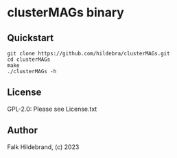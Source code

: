 # clusterMAGs binary

## Quickstart

```
git clone https://github.com/hildebra/clusterMAGs.git
cd clusterMAGs
make
./clusterMAGs -h
```


## License

GPL-2.0: Please see License.txt

## Author

Falk Hildebrand, (c) 2023


